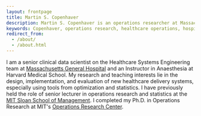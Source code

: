 ```yaml
---
layout: frontpage
title: Martin S. Copenhaver
description: Martin S. Copenhaver is an operations researcher at Massachusetts General Hospital
keywords: Copenhaver, operations research, healthcare operations, hospital operations management
redirect_from: 
  - /about/
  - /about.html
---
```


I am a senior clinical data scientist on the Healthcare Systems Engineering team at [Massachusetts General Hospital](http://www.massgeneral.org/) and an Instructor in Anaesthesia at Harvard Medical School. My research and teaching interests lie in the design, implementation, and evaluation of new healthcare delivery systems, especially using tools from optimization and statistics. I have previously held the role of senior lecturer in operations research and statistics at the [MIT Sloan School of Management](http://sloan.mit.edu/). I completed my Ph.D. in Operations Research at MIT's [Operations Research Center](http://orc.mit.edu/).
